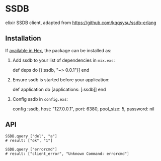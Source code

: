 # SSDB

elixir SSDB client, adapted from https://github.com/kqqsysu/ssdb-erlang

## Installation

If [available in Hex](https://hex.pm/docs/publish), the package can be installed as:

  1. Add ssdb to your list of dependencies in `mix.exs`:

        def deps do
          [{:ssdb, "~> 0.0.1"}]
        end

  2. Ensure ssdb is started before your application:

        def application do
          [applications: [:ssdb]]
        end

  3. Config ssdb in `config.exs`:

        config :ssdb,
          host: "127.0.0.1",
          port: 6380,
          pool_size: 5,
          password: nil

## API

    SSDB.query ["del", "a"]
    # result: ["ok", "1"]

    SSDB.query ["errorcmd"]
    # result: ["client_error", "Unknown Command: errorcmd"]
